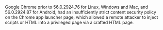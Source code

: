 Google Chrome prior to 56.0.2924.76 for Linux, Windows and Mac, and 56.0.2924.87 for Android, had an insufficiently strict content security policy on the Chrome app launcher page, which allowed a remote attacker to inject scripts or HTML into a privileged page via a crafted HTML page.